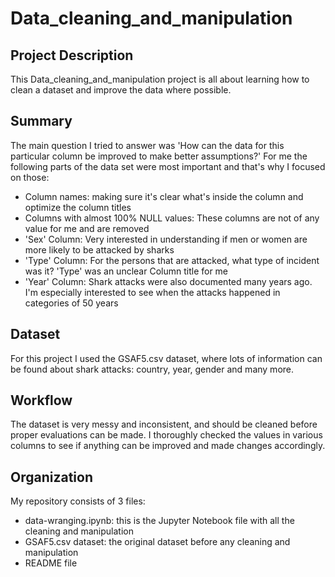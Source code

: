 # Data_cleaning_and_manipulation


## Project Description

This Data_cleaning_and_manipulation project is all about learning how to clean a dataset and improve the data where possible. 


## Summary

The main question I tried to answer was 'How can the data for this particular column be improved to make better assumptions?' For me the following parts of the data set were most important and that's why I focused on those: 

- Column names: making sure it's clear what's inside the column and optimize the column titles
- Columns with almost 100% NULL values: These columns are not of any value for me and are removed
- 'Sex' Column: Very interested in understanding if men or women are more likely to be attacked by sharks
- 'Type' Column: For the persons that are attacked, what type of incident was it? 'Type' was an unclear Column title for me
- 'Year' Column: Shark attacks were also documented many years ago. I'm especially interested to see when the attacks happened in categories of 50 years


## Dataset

For this project I used the GSAF5.csv dataset, where lots of information can be found about shark attacks: country, year, gender and many more. 


## Workflow

The dataset is very messy and inconsistent, and should be cleaned before proper evaluations can be made. I thoroughly checked the values in various columns to see if anything can be improved and made changes accordingly. 


## Organization

My repository consists of 3 files:

- data-wranging.ipynb: this is the Jupyter Notebook file with all the cleaning and manipulation
- GSAF5.csv dataset: the original dataset before any cleaning and manipulation
- README file
